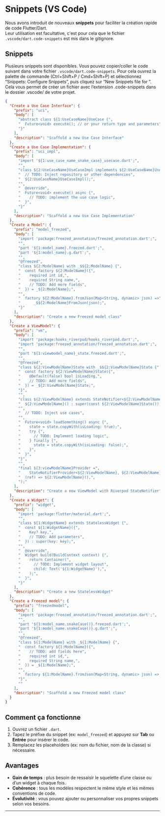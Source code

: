 # Snippets (VS Code)

Nous avons introduit de nouveaux **snippets** pour faciliter la création rapide de code Flutter/Dart.  
Leur utilisation est facultative, c'est pour cela que le fichier `.vscode/dart.code-snippets` est mis dans le gitignore.

## Snippets

Plusieurs snippets sont disponibles. Vous pouvez copier/coller le code suivant dans votre fichier `.vscode/dart.code-snippets`.
Pour cela ouvrez la palette de commande (Ctrl+Shift+P / Cmd+Shift+P) et sélectionnez “Snippets: Configure Snippets”, puis cliquez sur “New Snippets file for ”. Cela vous permet de créer un fichier avec l’extension .code-snippets dans le dossier .vscode/ de votre projet.

```json
{
  "Create a Use Case Interface": {
    "prefix": "uci",
    "body": [
      "abstract class ${1:UseCaseName}UseCase {",
      "  Future<void> execute(); // or your return type and parameters",
      "}"
    ],
    "description": "Scaffold a new Use Case Interface"
  },
  "Create a Use Case Implementation": {
    "prefix": "uci_impl",
    "body": [
      "import '${1:use_case_name_snake_case}_usecase.dart';",
      "",
      "class ${2:UseCaseName}UseCaseImpl implements ${2:UseCaseName}UseCase {",
      "  // TODO: Inject repository or other dependencies",
      "  ${2:UseCaseName}UseCaseImpl();",
      "",
      "  @override",
      "  Future<void> execute() async {",
      "    // TODO: implement the use case logic",
      "  }",
      "}"
    ],
    "description": "Scaffold a new Use Case Implementation"
  },
  "Create a Model": {
    "prefix": "model_freezed",
    "body": [
      "import 'package:freezed_annotation/freezed_annotation.dart';",
      "",
      "part '${1:model_name}.freezed.dart';",
      "part '${1:model_name}.g.dart';",
      "",
      "@freezed",
      "class ${2:ModelName} with _$${2:ModelName} {",
      "  const factory ${2:ModelName}({",
      "    required int id,",
      "    required String name,",
      "    // TODO: Add more fields",
      "  }) = _${2:ModelName};",
      "",
      "  factory ${2:ModelName}.fromJson(Map<String, dynamic> json) =>",
      "      _$${2:ModelName}FromJson(json);",
      "}"
    ],
    "description": "Create a new Freezed model class"
  },
  "Create a ViewModel": {
    "prefix": "vm",
    "body": [
      "import 'package:hooks_riverpod/hooks_riverpod.dart';",
      "import 'package:freezed_annotation/freezed_annotation.dart';",
      "",
      "part '${1:viewmodel_name}_state.freezed.dart';",
      "",
      "@freezed",
      "class ${2:ViewModelName}State with _$${2:ViewModelName}State {",
      "  const factory ${2:ViewModelName}State({",
      "    @Default(false) bool isLoading,",
      "    // TODO: Add more fields",
      "  }) = _${2:ViewModelName}State;",
      "}",
      "",
      "class ${2:ViewModelName} extends StateNotifier<${2:ViewModelName}State> {",
      "  ${2:ViewModelName}() : super(const ${2:ViewModelName}State());",
      "",
      "  // TODO: Inject use cases",
      "",
      "  Future<void> loadSomething() async {",
      "    state = state.copyWith(isLoading: true);",
      "    try {",
      "      // TODO: Implement loading logic",
      "    } finally {",
      "      state = state.copyWith(isLoading: false);",
      "    }",
      "  }",
      "}",
      "",
      "final ${3:viewModelName}Provider =",
      "    StateNotifierProvider<${2:ViewModelName}, ${2:ViewModelName}State>(",
      "  (ref) => ${2:ViewModelName}(),",
      ");"
    ],
    "description": "Create a new ViewModel with Riverpod StateNotifier"
  },
  "Create a Widget": {
    "prefix": "widget",
    "body": [
      "import 'package:flutter/material.dart';",
      "",
      "class ${1:WidgetName} extends StatelessWidget {",
      "  const ${1:WidgetName}({",
      "    Key? key,",
      "    // TODO: Add parameters",
      "  }) : super(key: key);",
      "",
      "  @override",
      "  Widget build(BuildContext context) {",
      "    return Container(",
      "      // TODO: Implement widget layout",
      "      child: Text('${1:WidgetName}'),",
      "    );",
      "  }",
      "}"
    ],
    "description": "Create a new StatelessWidget"
  },
  "Create a Freezed model": {
    "prefix": "freezedmodel",
    "body": [
      "import 'package:freezed_annotation/freezed_annotation.dart';",
      "",
      "part '${1:model_name.snakeCase()}.freezed.dart';",
      "part '${1:model_name.snakeCase()}.g.dart';",
      "",
      "@freezed",
      "class ${1:ModelName} with _${1:ModelName} {",
      "  const factory ${1:ModelName}({",
      "    // TODO: add fields here",
      "    required int id,",
      "    required String name,",
      "  }) = _${1:ModelName};",
      "",
      "  factory ${1:ModelName}.fromJson(Map<String, dynamic> json) => _${1:ModelName}FromJson(json);",
      "}",
      ""
    ],
    "description": "Scaffold a new Freezed model class"
  }
}
```

## Comment ça fonctionne

1. Ouvrez un fichier `.dart`.
2. Tapez le préfixe du snippet (ex: `model_freezed`) et appuyez sur **Tab** ou **Entrée** pour insérer le code.
3. Remplacez les placeholders (ex: nom du fichier, nom de la classe) si nécessaire.

## Avantages

- **Gain de temps** : plus besoin de ressaisir le squelette d’une classe ou d’un widget à chaque fois.
- **Cohérence** : tous les modèles respectent le même style et les mêmes conventions de code.
- **Évolutivité** : vous pouvez ajouter ou personnaliser vos propres snippets selon vos besoins.

---
